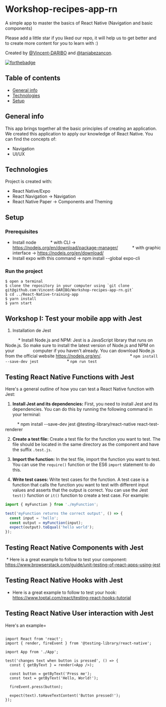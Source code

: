 # Workshop-recipes-app-rn
A simple app to master the basics of React Native (Navigation and basic components)

Please add a little star if you liked our repo, it will help us to get better and to create more content for you to learn with :)

Created by [@Vincent-DARIBO](https://github.com/Vincent-DARIBO) and [@taniabezancon](https://github.com/taniabezancon).

[![forthebadge](https://forthebadge.com/images/badges/built-with-love.svg)](https://forthebadge.com)

## Table of contents
* [General info](#general-info)
* [Technologies](#technologies)
* [Setup](#setup)

## General info

This app brings together all the basic principles of creating an application. We created this application to apply our knowledge of React Native.
You can find the concepts of:
- Navigation
- UI/UX

## Technologies
Project is created with:
* React Native/Expo
* React Navigation -> Navigation
* React Native Paper -> Components and Theming
      
## Setup

### Prerequisites
* Install node
      *  with CLI -> https://nodejs.org/en/download/package-manager/
      *  with graphic interface -> https://nodejs.org/en/download/
* Install expo with this command -> npm install --global expo-cli

### Run the project
```
$ open a terminal
$ clone the repository in your computer using `git clone git@github.com:Vincent-DARIBO/Workshop-recipes-app-rn.git`
$ cd ../React-Native-training-app
$ yarn install
$ yarn start
```
## Workshop I: Test your mobile app with Jest

1. Installation de Jest

      * Install Node.js and NPM: Jest is a JavaScript library that runs on Node.js. So make sure to install the latest version of Node.js and NPM on your         computer if you haven't already. You can download Node.js from the official website https://nodejs.org/en/.
      
      * ```npm install --save-dev jest```
      
      * ```npm run test```
      
## Testing React Native Functions with Jest

Here's a general outline of how you can test a React Native function with Jest:

1. **Install Jest and its dependencies:** First, you need to install Jest and its dependencies. You can do this by running the following command in your terminal:

      * npm install --save-dev jest @testing-library/react-native react-test-renderer

2. **Create a test file:** Create a test file for the function you want to test. The file should be located in the same directory as the component and have the suffix `.test.js`.

3. **Import the function:** In the test file, import the function you want to test. You can use the `require()` function or the ES6 `import` statement to do this.

4. **Write test cases:** Write test cases for the function. A test case is a function that calls the function you want to test with different input values and asserts that the output is correct. You can use the Jest `test()` function or `it()` function to create a test case. For example:

```javascript
import { myFunction } from './myFunction';

test('myFunction returns the correct output', () => {
  const input = 'hello';
  const output = myFunction(input);
  expect(output).toEqual('hello world');
});
```

## Testing React Native Components with Jest

 * Here is a great example to follow to test your component: https://www.browserstack.com/guide/unit-testing-of-react-apps-using-jest

## Testing React Native Hooks with Jest
  * Here is a great example to follow to test your hook: https://www.toptal.com/react/testing-react-hooks-tutorial

## Testing React Native User interaction with Jest

Here's an example=

```

import React from 'react';
import { render, fireEvent } from '@testing-library/react-native';

import App from './App';

test('changes text when button is pressed', () => {
  const { getByText } = render(<App />);

  const button = getByText('Press me');
  const text = getByText('Hello, World!');

  fireEvent.press(button);

  expect(text).toHaveTextContent('Button pressed!');
});

